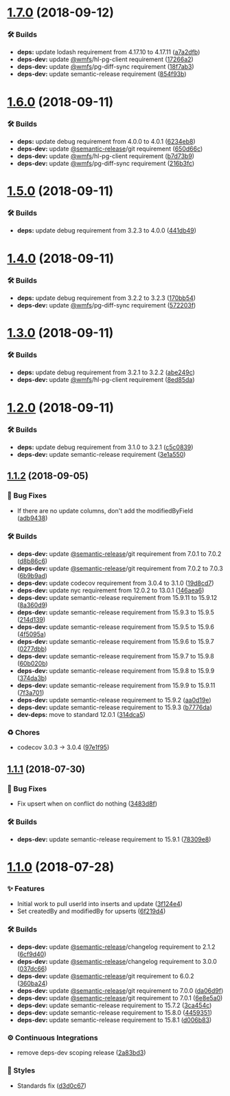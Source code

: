 # [1.7.0](https://github.com/wmfs/pg-model/compare/v1.6.0...v1.7.0) (2018-09-12)


### 🛠 Builds

* **deps:** update lodash requirement from 4.17.10 to 4.17.11 ([a7a2dfb](https://github.com/wmfs/pg-model/commit/a7a2dfb))
* **deps-dev:** update [@wmfs](https://github.com/wmfs)/hl-pg-client requirement ([17266a2](https://github.com/wmfs/pg-model/commit/17266a2))
* **deps-dev:** update [@wmfs](https://github.com/wmfs)/pg-diff-sync requirement ([18f7ab3](https://github.com/wmfs/pg-model/commit/18f7ab3))
* **deps-dev:** update semantic-release requirement ([854f93b](https://github.com/wmfs/pg-model/commit/854f93b))

# [1.6.0](https://github.com/wmfs/pg-model/compare/v1.5.0...v1.6.0) (2018-09-11)


### 🛠 Builds

* **deps:** update debug requirement from 4.0.0 to 4.0.1 ([6234eb8](https://github.com/wmfs/pg-model/commit/6234eb8))
* **deps-dev:** update [@semantic-release](https://github.com/semantic-release)/git requirement ([650d66c](https://github.com/wmfs/pg-model/commit/650d66c))
* **deps-dev:** update [@wmfs](https://github.com/wmfs)/hl-pg-client requirement ([b7d73b9](https://github.com/wmfs/pg-model/commit/b7d73b9))
* **deps-dev:** update [@wmfs](https://github.com/wmfs)/pg-diff-sync requirement ([216b3fc](https://github.com/wmfs/pg-model/commit/216b3fc))

# [1.5.0](https://github.com/wmfs/pg-model/compare/v1.4.0...v1.5.0) (2018-09-11)


### 🛠 Builds

* **deps:** update debug requirement from 3.2.3 to 4.0.0 ([441db49](https://github.com/wmfs/pg-model/commit/441db49))

# [1.4.0](https://github.com/wmfs/pg-model/compare/v1.3.0...v1.4.0) (2018-09-11)


### 🛠 Builds

* **deps:** update debug requirement from 3.2.2 to 3.2.3 ([170bb54](https://github.com/wmfs/pg-model/commit/170bb54))
* **deps-dev:** update [@wmfs](https://github.com/wmfs)/pg-diff-sync requirement ([572203f](https://github.com/wmfs/pg-model/commit/572203f))

# [1.3.0](https://github.com/wmfs/pg-model/compare/v1.2.0...v1.3.0) (2018-09-11)


### 🛠 Builds

* **deps:** update debug requirement from 3.2.1 to 3.2.2 ([abe249c](https://github.com/wmfs/pg-model/commit/abe249c))
* **deps-dev:** update [@wmfs](https://github.com/wmfs)/hl-pg-client requirement ([8ed85da](https://github.com/wmfs/pg-model/commit/8ed85da))

# [1.2.0](https://github.com/wmfs/pg-model/compare/v1.1.2...v1.2.0) (2018-09-11)


### 🛠 Builds

* **deps:** update debug requirement from 3.1.0 to 3.2.1 ([c5c0839](https://github.com/wmfs/pg-model/commit/c5c0839))
* **deps-dev:** update semantic-release requirement ([3e1a550](https://github.com/wmfs/pg-model/commit/3e1a550))

## [1.1.2](https://github.com/wmfs/pg-model/compare/v1.1.1...v1.1.2) (2018-09-05)


### 🐛 Bug Fixes

* If there are no update columns, don't add the modifiedByField ([adb9438](https://github.com/wmfs/pg-model/commit/adb9438))


### 🛠 Builds

* **deps-dev:** update [@semantic-release](https://github.com/semantic-release)/git requirement from 7.0.1 to 7.0.2 ([d8b86c6](https://github.com/wmfs/pg-model/commit/d8b86c6))
* **deps-dev:** update [@semantic-release](https://github.com/semantic-release)/git requirement from 7.0.2 to 7.0.3 ([6b9b9ad](https://github.com/wmfs/pg-model/commit/6b9b9ad))
* **deps-dev:** update codecov requirement from 3.0.4 to 3.1.0 ([19d8cd7](https://github.com/wmfs/pg-model/commit/19d8cd7))
* **deps-dev:** update nyc requirement from 12.0.2 to 13.0.1 ([146aea6](https://github.com/wmfs/pg-model/commit/146aea6))
* **deps-dev:** update semantic-release requirement from 15.9.11 to 15.9.12 ([8a360d9](https://github.com/wmfs/pg-model/commit/8a360d9))
* **deps-dev:** update semantic-release requirement from 15.9.3 to 15.9.5 ([214d139](https://github.com/wmfs/pg-model/commit/214d139))
* **deps-dev:** update semantic-release requirement from 15.9.5 to 15.9.6 ([4f5095a](https://github.com/wmfs/pg-model/commit/4f5095a))
* **deps-dev:** update semantic-release requirement from 15.9.6 to 15.9.7 ([0277dbb](https://github.com/wmfs/pg-model/commit/0277dbb))
* **deps-dev:** update semantic-release requirement from 15.9.7 to 15.9.8 ([60b020b](https://github.com/wmfs/pg-model/commit/60b020b))
* **deps-dev:** update semantic-release requirement from 15.9.8 to 15.9.9 ([374da3b](https://github.com/wmfs/pg-model/commit/374da3b))
* **deps-dev:** update semantic-release requirement from 15.9.9 to 15.9.11 ([7f3a701](https://github.com/wmfs/pg-model/commit/7f3a701))
* **deps-dev:** update semantic-release requirement to 15.9.2 ([aa0d19e](https://github.com/wmfs/pg-model/commit/aa0d19e))
* **deps-dev:** update semantic-release requirement to 15.9.3 ([b7776da](https://github.com/wmfs/pg-model/commit/b7776da))
* **dev-deps:** move to standard 12.0.1 ([314dca5](https://github.com/wmfs/pg-model/commit/314dca5))


### ♻️ Chores

* codecov 3.0.3 -> 3.0.4 ([97e1f95](https://github.com/wmfs/pg-model/commit/97e1f95))

## [1.1.1](https://github.com/wmfs/pg-model/compare/v1.1.0...v1.1.1) (2018-07-30)


### 🐛 Bug Fixes

* Fix upsert when on conflict do nothing ([3483d8f](https://github.com/wmfs/pg-model/commit/3483d8f))


### 🛠 Builds

* **deps-dev:** update semantic-release requirement to 15.9.1 ([78309e8](https://github.com/wmfs/pg-model/commit/78309e8))

# [1.1.0](https://github.com/wmfs/pg-model/compare/v1.0.2...v1.1.0) (2018-07-28)


### ✨ Features

* Initial work to pull userId into inserts and update ([3f124e4](https://github.com/wmfs/pg-model/commit/3f124e4))
* Set createdBy and modifiedBy for upserts ([6f219d4](https://github.com/wmfs/pg-model/commit/6f219d4))


### 🛠 Builds

* **deps-dev:** update [@semantic-release](https://github.com/semantic-release)/changelog requirement to 2.1.2 ([6cf9d40](https://github.com/wmfs/pg-model/commit/6cf9d40))
* **deps-dev:** update [@semantic-release](https://github.com/semantic-release)/changelog requirement to 3.0.0 ([037dc66](https://github.com/wmfs/pg-model/commit/037dc66))
* **deps-dev:** update [@semantic-release](https://github.com/semantic-release)/git requirement to 6.0.2 ([360ba24](https://github.com/wmfs/pg-model/commit/360ba24))
* **deps-dev:** update [@semantic-release](https://github.com/semantic-release)/git requirement to 7.0.0 ([da06d9f](https://github.com/wmfs/pg-model/commit/da06d9f))
* **deps-dev:** update [@semantic-release](https://github.com/semantic-release)/git requirement to 7.0.1 ([6e8e5a0](https://github.com/wmfs/pg-model/commit/6e8e5a0))
* **deps-dev:** update semantic-release requirement to 15.7.2 ([3ca454c](https://github.com/wmfs/pg-model/commit/3ca454c))
* **deps-dev:** update semantic-release requirement to 15.8.0 ([4459351](https://github.com/wmfs/pg-model/commit/4459351))
* **deps-dev:** update semantic-release requirement to 15.8.1 ([d006b83](https://github.com/wmfs/pg-model/commit/d006b83))


### ⚙️ Continuous Integrations

* remove deps-dev scoping release ([2a83bd3](https://github.com/wmfs/pg-model/commit/2a83bd3))


### 💎 Styles

* Standards fix ([d3d0c67](https://github.com/wmfs/pg-model/commit/d3d0c67))
